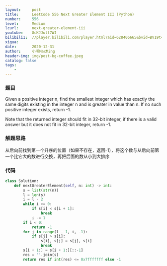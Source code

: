 ```yaml
---
layout:     post
title:      LeetCode 556 Next Greater Element III (Python)
number:     556
level:      Medium
lcurl:      next-greater-element-iii
youtube:    GcKJJutl7WI
bilibili1:  //player.bilibili.com/player.html?aid=628406665&bvid=BV19t4y167yb&cid=274126288&page=1
xigua:      
date:       2020-12-31
author:     小明MaxMing
header-img: img/post-bg-coffee.jpeg
catalog: false
tags:
    - 
---
```


### 题目

Given a positive integer n, find the smallest integer which has exactly the same digits existing in the integer n and is greater in value than n. If no such positive integer exists, return -1.

Note that the returned integer should fit in 32-bit integer, if there is a valid answer but it does not fit in 32-bit integer, return -1.

### 解题思路

从后向前找到第一个升序的位置（如果不存在，返回-1），将这个数与从后向前第一个比它大的数进行交换，再把后面的数从小到大排序

### 代码
```python
class Solution:
    def nextGreaterElement(self, n: int) -> int:
        s = list(str(n))
        l = len(s)
        i = l - 2
        while i >= 0:
            if s[i] < s[i + 1]:
                break
            i -= 1
        if i < 0:
            return -1
        for j in range(l - 1, i, -1):
            if s[j] > s[i]:
                s[i], s[j] = s[j], s[i]
                break
        s[i + 1:] = s[i + 1:][::-1]
        res = ''.join(s)
        return res if int(res) <= 0x7fffffff else -1
```
